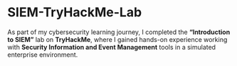 # SIEM-TryHackMe-Lab
As part of my cybersecurity learning journey, I completed the **“Introduction to SIEM”** lab on **TryHackMe**, where I gained hands-on experience working with **Security Information and Event Management** tools in a simulated enterprise environment.
